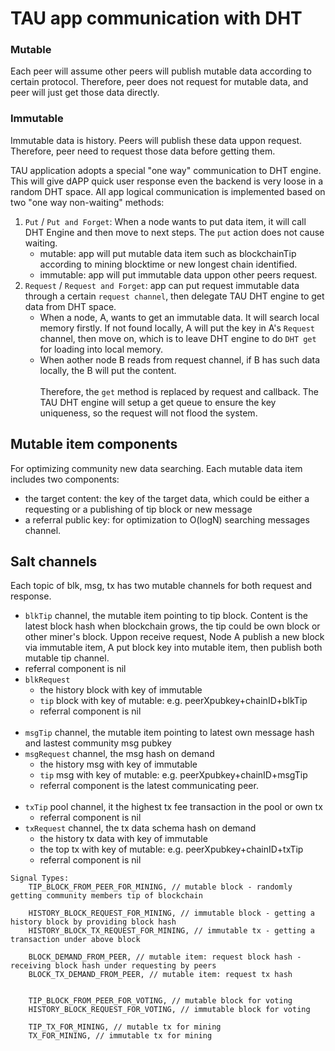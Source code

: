 # TAU app communication with DHT
### Mutable
Each peer will assume other peers will publish mutable data according to certain protocol. Therefore, peer does not request for mutable data, and peer will just get those data directly. 
### Immutable
Immutable data is history. Peers will publish these data uppon request. Therefore, peer need to request those data before getting them. 

TAU application adopts a special "one way" communication to DHT engine. This will give dAPP quick user response even the backend is very loose in a random DHT space. All app logical communication is implemented based on two  "one way non-waiting" methods:
1. `Put` / `Put and Forget`: When a node wants to put data item, it will call DHT Engine and then move to next steps. The `put` action does not cause waiting. 
    * mutable: app will put mutable data item such as blockchainTip according to mining blocktime or new longest chain identified. 
    * immutable: app will put immutable data uppon other peers request. 
2. `Request` / `Request and Forget`: app can put request immutable data through a certain `request channel`, then delegate TAU DHT engine to get data from DHT space. 
   * When a node, A, wants to get an immutable data. It will search local memory firstly. If not found locally, A will put the key in A's `Request` channel, then move on, which is to leave DHT engine to do `DHT get` for loading into local memory. 
   * When aother node B reads from request channel, if B has such data locally, the B will put the content. <br><br>
Therefore, the `get` method is replaced by request and callback. The TAU DHT engine will setup a get queue to ensure the key uniqueness, so the request will not flood the system. 

## Mutable item components
For optimizing community new data searching. Each mutable data item includes two components:
* the target content: the key of the target data, which could be either a requesting or a publishing of tip block or new message
* a referral public key: for optimization to O(logN) searching messages channel.  

## Salt channels
Each topic of blk, msg, tx has two mutable channels for both request and response.<br>
*  `blkTip` channel, the mutable item pointing to tip block. Content is the latest block hash when blockchain grows, the tip could be own block or other miner's block. Uppon receive request, Node A publish a new block via immutable item, A put block key into mutable item, then publish both mutable tip channel. 
  * referral component is nil
* `blkRequest` 
  * the history block with key of immutable
  * `tip` block with key of mutable:  e.g. peerXpubkey+chainID+blkTip
  * referral component is nil
 <br><br>
* `msgTip` channel, the mutable item pointing to latest own message hash and lastest community msg pubkey
* `msgRequest` channel, the msg hash on demand
  * the history msg with key of immutable
  * `tip` msg with key of mutable:  e.g. peerXpubkey+chainID+msgTip
  * referral component is the latest communicating peer.
 <br><br>
* `txTip` pool channel, it the highest tx fee transaction in the pool or own tx
  * referral component is nil
* `txRequest` channel, the tx data schema hash on demand
  * the history tx data with key of immutable
  * the top tx with key of mutable:  e.g. peerXpubkey+chainID+txTip
  * referral component is nil
```
Signal Types: 
    TIP_BLOCK_FROM_PEER_FOR_MINING, // mutable block - randomly getting community members tip of blockchain

    HISTORY_BLOCK_REQUEST_FOR_MINING, // immutable block - getting a history block by providing block hash
    HISTORY_BLOCK_TX_REQUEST_FOR_MINING, // immutable tx - getting a transaction under above block

    BLOCK_DEMAND_FROM_PEER, // mutable item: request block hash - receiving block hash under requesting by peers
    BLOCK_TX_DEMAND_FROM_PEER, // mutable item: request tx hash

   
    TIP_BLOCK_FROM_PEER_FOR_VOTING, // mutable block for voting
    HISTORY_BLOCK_REQUEST_FOR_VOTING, // immutable block for voting

    TIP_TX_FOR_MINING, // mutable tx for mining
    TX_FOR_MINING, // immutable tx for mining
```
